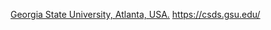 [Georgia State University, Atlanta, USA.](https://catalogs.gsu.edu/preview_entity.php?catoid=4&ent_oid=231&returnto=562) https://csds.gsu.edu/
